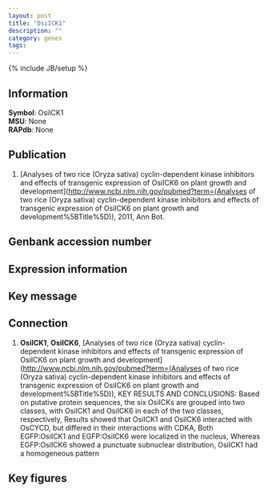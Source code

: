 ```yaml
---
layout: post
title: "OsiICK1"
description: ""
category: genes
tags: 
---
```

{% include JB/setup %}

## Information
__Symbol__: OsiICK1  
__MSU__: None  
__RAPdb__: None  

## Publication
1. [Analyses of two rice (Oryza sativa) cyclin-dependent kinase inhibitors and effects of transgenic expression of OsiICK6 on plant growth and development](http://www.ncbi.nlm.nih.gov/pubmed?term=(Analyses of two rice (Oryza sativa) cyclin-dependent kinase inhibitors and effects of transgenic expression of OsiICK6 on plant growth and development%5BTitle%5D)), 2011, Ann Bot.

## Genbank accession number

## Expression information

## Key message

## Connection
1. __OsiICK1__, __OsiICK6__, [Analyses of two rice (Oryza sativa) cyclin-dependent kinase inhibitors and effects of transgenic expression of OsiICK6 on plant growth and development](http://www.ncbi.nlm.nih.gov/pubmed?term=(Analyses of two rice (Oryza sativa) cyclin-dependent kinase inhibitors and effects of transgenic expression of OsiICK6 on plant growth and development%5BTitle%5D)),  KEY RESULTS AND CONCLUSIONS: Based on putative protein sequences, the six OsiICKs are grouped into two classes, with OsiICK1 and OsiICK6 in each of the two classes, respectively, Results showed that OsiICK1 and OsiICK6 interacted with OsCYCD, but differed in their interactions with CDKA, Both EGFP:OsiICK1 and EGFP:OsiICK6 were localized in the nucleus, Whereas EGFP:OsiICK6 showed a punctuate subnuclear distribution, OsiICK1 had a homogeneous pattern

## Key figures


